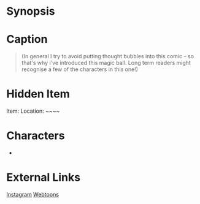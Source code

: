 # Synopsis


# Caption
> (In general I try to avoid putting thought bubbles into this comic - so that's why i've introduced this magic ball. 
> Long term readers might recognise a few of the characters in this one!)

# Hidden Item
Item: 
Location: ~~~~

# Characters
* 

# External Links
[Instagram]()
[Webtoons](https://www.webtoons.com/en/challenge/twistwood-tales/117-mind-reading-/viewer?title_no=344740&episode_no=127)
